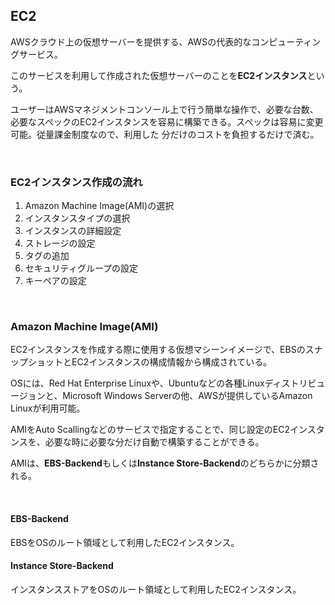 ## EC2

AWSクラウド上の仮想サーバーを提供する、AWSの代表的なコンピューティングサービス。

このサービスを利用して作成された仮想サーバーのことを<b>EC2インスタンス</b>という。

ユーザーはAWSマネジメントコンソール上で行う簡単な操作で、必要な台数、必要なスペックのEC2インスタンスを容易に構築できる。スペックは容易に変更可能。従量課金制度なので、利用した
分だけのコストを負担するだけで済む。

<br>

### EC2インスタンス作成の流れ

1. Amazon Machine Image(AMI)の選択
2. インスタンスタイプの選択
3. インスタンスの詳細設定
4. ストレージの設定
5. タグの追加
6. セキュリティグループの設定
7. キーペアの設定

<br>

### Amazon Machine Image(AMI)

EC2インスタンスを作成する際に使用する仮想マシーンイメージで、EBSのスナップショットとEC2インスタンスの構成情報から構成されている。

OSには、Red Hat Enterprise Linuxや、Ubuntuなどの各種Linuxディストリビュージョンと、Microsoft Windows Serverの他、AWSが提供しているAmazon Linuxが利用可能。

AMIをAuto Scallingなどのサービスで指定することで、同じ設定のEC2インスタンスを、必要な時に必要な分だけ自動で構築することができる。

AMIは、<b>EBS-Backend</b>もしくは<b>Instance Store-Backend</b>のどちらかに分類される。

<br>

#### EBS-Backend

EBSをOSのルート領域として利用したEC2インスタンス。

#### Instance Store-Backend

インスタンスストアをOSのルート領域として利用したEC2インスタンス。








